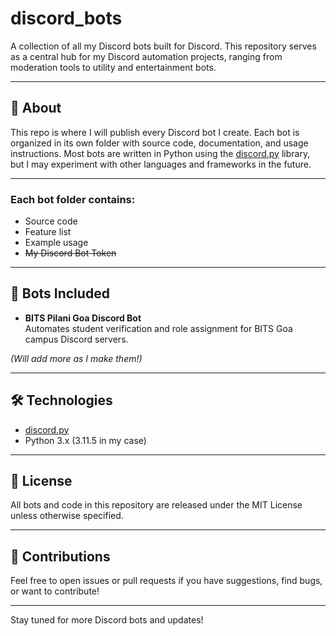 # discord_bots

A collection of all my Discord bots built for Discord. This repository serves as a central hub for my Discord automation projects, ranging from moderation tools to utility and entertainment bots.

---

## 🚀 About

This repo is where I will publish every Discord bot I create. Each bot is organized in its own folder with source code, documentation, and usage instructions. Most bots are written in Python using the [discord.py](https://github.com/Rapptz/discord.py) library, but I may experiment with other languages and frameworks in the future.

---

### Each bot folder contains:
- Source code
- Feature list
- Example usage
- ~~My Discord Bot Token~~

---

## 🤖 Bots Included

- **BITS Pilani Goa Discord Bot**  
  Automates student verification and role assignment for BITS Goa campus Discord servers.

*(Will add more as I make them!)*

---

## 🛠️ Technologies

- [discord.py](https://github.com/Rapptz/discord.py)
- Python 3.x (3.11.5 in my case)

---

## 📜 License

All bots and code in this repository are released under the MIT License unless otherwise specified.

---

## 🙌 Contributions

Feel free to open issues or pull requests if you have suggestions, find bugs, or want to contribute!

---

Stay tuned for more Discord bots and updates!
